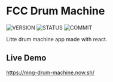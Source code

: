 # FCC Drum Machine

![VERSION](https://img.shields.io/github/package-json/v/NICOLASMGARAY/fcc-drum-machine?style=for-the-badge)
![STATUS](https://img.shields.io/github/deployments/nicolasmgaray/fcc-drum-machine/production?label=STATUS&logo=zeit&style=for-the-badge)
![COMMIT](https://img.shields.io/github/last-commit/nicolasmgaray/fcc-drum-machine?logo=github&style=for-the-badge)

Litte drum machine app made with react.

## Live Demo

https://mng-drum-machine.now.sh/


